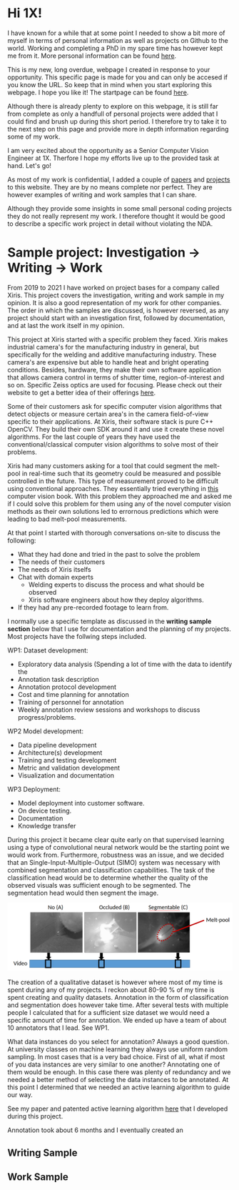 
# Hi 1X!

I have known for a while that at some point I needed to show a bit more of myself 
in terms of personal information as well as projects on Github to the world. 
Working and completing a PhD in my spare time has however kept me from it. More
personal information can be found [here](/ABOUT).

This is my new, long overdue, webpage I created in response to your opportunity. 
This specific page is made for you and can only be accesed if you know the URL. 
So keep that in mind when you start exploring this webpage. I hope you like it!
The startpage can be found [here](https://gijsvanhoutum.github.io/).

Although there is already plenty to explore on this webpage, it is still far from
complete as only a handfull of personal projects were added that I could find and
brush up during this short period. I therefore try to take it to the next step on 
this page and provide more in depth information regarding some of my work.

I am very excited about the opportunity as a Senior Computer Vision Engineer at 1X. 
Therfore I hope my efforts live up to the provided task at hand. Let's go!

As most of my work is confidential, I added a couple of [papers](/PAPERS) 
and [projects](/PROJECTS) to this website. They are by no means complete nor 
perfect. They are however examples of writing and work samples that I can share.

Although they provide some insights in some small personal coding projects
they do not really represent my work. I therefore thought it would be good to 
describe a specific work project in detail without violating the NDA. 

# Sample project: Investigation -> Writing -> Work 

From 2019 to 2021 I have worked on project bases for a company called Xiris. 
This project covers the investigation, writing and work sample in my opinion. It 
is also a good representation of my work for other companies. The order in which the 
samples are discussed, is however reversed, as any project should start with
an investigation first, followed by documentation, and at last the work itself in 
my opinion.

This project at Xiris started with a specific problem they faced. Xiris makes 
industrial camera's for the manufacturing industry in general, but specifically 
for the welding and additive manufacturing industry. These camera's are expensive
but able to handle heat and bright operating conditions. Besides, hardware, they
make their own software application that allows camera control in terms of shutter
time, region-of-interest and so on. Specific Zeiss optics are used for focusing.
Please check out their website to get a better idea of their offerings [here](https://www.xiris.com/weld-monitoring-cameras/).

Some of their customers ask for specific computer vision algorithms that
detect objects or measure certain area's in the camera field-of-view specific to
their applications. At Xiris, their software stack is pure C++ OpenCV. They build
their own SDK around it and use it create these novel algorithms. For the last 
couple of years they have used the conventional/classical computer vision algorithms
to solve most of their problems. 

Xiris had many customers asking for a tool that could segment the melt-pool in real-time 
such that its geometry could be measured and possible controlled in the future. 
This type of measurement proved to be difficult using conventional approaches. They
essentially tried everything in [this](https://szeliski.org/Book/) computer vision book. 
With this problem they approached me and asked me if I could solve this problem for them
using any of the novel computer vision methods as their own solutions led to errornous
predictions which were leading to bad melt-pool measurements. 

At that point I started with thorough conversations on-site to discuss the 
following:
- What they had done and tried in the past to solve the problem
- The needs of their customers
- The needs of Xiris itselfs
- Chat with domain experts
    - Welding experts to discuss the process and what should be observed
    - Xiris software engineers about how they deploy algorithms.
- If they had any pre-recorded footage to learn from.

I normally use a specific template as discussed in the **writing sample section** below
that I use for documentation and the planning of my projects. Most projects have
the follwing steps included.

WP1: Dataset development:
- Exploratory data analysis (Spending a lot of time with the data to identify the
- Annotation task description
- Annotation protocol development
- Cost and time planning for annotation
- Training of personnel for annotation
- Weekly annotation review sessions and workshops to discuss progress/problems.

WP2 Model development: 
- Data pipeline development
- Architecture(s) development
- Training and testing development
- Metric and validation development
- Visualization and documentation

WP3 Deployment:
- Model deployment into customer software.
- On device testing.
- Documentation
- Knowledge transfer

During this project it became clear quite early on that supervised learning using
a type of convolutional neural network would be the starting point we would work from.
Furthermore, robustness was an issue, and we decided that an Single-Input-Multiple-Output
(SIMO) system was necessary with combined segmentation and classification capabilities.
The task of the classification head would be to determine whether the quality of the
observed visuals was sufficient enough to be segmented. The segmentation head would then
segment the image. 

<img src="images/classes.png">

The creation of a qualitative dataset is however where most of my time is spent
during any of my projects. I reckon about 80-90 % of my time is spent creating
and quality datasets. Annotation in the form of classification and segmentation
does however take time. After several tests with multiple people I calculated that for
a sufficient size dataset we would need a specific amount of time for annotation. 
We ended up have a team of about 10 annotators that I lead. See WP1. 

What data instances do you select for annotation? Always a good question. At university
classes on machine learning they always use uniform random sampling. In most cases
that is a very bad choice. First of all, what if most of you data instances are very
similar to one another? Annotating one of them would be enough. In this case
there was plenty of redundancy and we needed a better method of selecting the data
instances to be annotated. At this point I determined that we needed an active learning
algorithm to guide our way. 

See my paper and patented active learning algorithm [here](https://github.com/gijsvanhoutum/awus)
that I developed during this project.

Annotation took about 6 months and I eventually created an


## Writing Sample



## Work Sample

















